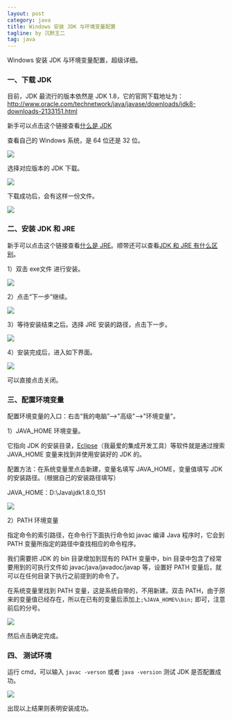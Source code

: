 ```yaml
---
layout: post
category: java
title: Windows 安装 JDK 与环境变量配置
tagline: by 沉默王二
tag: java
---
```


Windows 安装 JDK 与环境变量配置，超级详细。

<!--more-->

### 一、下载 JDK

目前，JDK 最流行的版本依然是 JDK 1.8，它的官网下载地址为：http://www.oracle.com/technetwork/java/javase/downloads/jdk8-downloads-2133151.html

新手可以点击这个链接查看[什么是 JDK](http://www.itwanger.com/java/2019/10/19/java-jdk.html)

查看自己的 Windows 系统，是 64 位还是 32 位。

![](http://www.itwanger.com/assets/images/2019/10/java-jdk-install-1.png)


选择对应版本的 JDK 下载。

![](http://www.itwanger.com/assets/images/2019/10/java-jdk-install-2.png)

下载成功后，会有这样一份文件。

![](http://www.itwanger.com/assets/images/2019/10/java-jdk-install-3.png)


### 二、安装 JDK 和 JRE

新手可以点击这个链接查看[什么是 JRE](http://www.itwanger.com/java/2019/10/19/java-jre.html)。顺带还可以查看[JDK 和 JRE 有什么区别](http://www.itwanger.com/java/2019/10/19/java-jdk-jre.html)。



1）双击 exe文件 进行安装。

![](http://www.itwanger.com/assets/images/2019/10/java-jdk-install-4.png)

2）点击“下一步”继续。

![](http://www.itwanger.com/assets/images/2019/10/java-jdk-install-5.png)


3）等待安装结束之后。选择 JRE 安装的路径，点击下一步。


![](http://www.itwanger.com/assets/images/2019/10/java-jdk-install-6.png)







4）安装完成后，进入如下界面。

![](http://www.itwanger.com/assets/images/2019/10/java-jdk-install-7.png)

可以直接点击关闭。


### 三、配置环境变量

配置环境变量的入口：右击“我的电脑”-->"高级"-->"环境变量"。

1）JAVA_HOME 环境变量。

它指向 JDK 的安装目录，[Eclipse](http://www.itwanger.com/it/2019/10/22/eclipse-install.html)（我最爱的集成开发工具）等软件就是通过搜索 JAVA_HOME 变量来找到并使用安装好的 JDK 的。

配置方法：在系统变量里点击新建，变量名填写 JAVA_HOME，变量值填写 JDK 的安装路径。（根据自己的安装路径填写）

JAVA_HOME：D:\Java\jdk1.8.0_151

![](http://www.itwanger.com/assets/images/2019/10/java-jdk-install-8.png)



2）PATH 环境变量

指定命令的索引路径，在命令行下面执行命令如 javac 编译 Java 程序时，它会到 PATH 变量所指定的路径中查找相应的命令程序。

我们需要把 JDK 的 bin 目录增加到现有的 PATH 变量中，bin 目录中包含了经常要用到的可执行文件如 javac/java/javadoc/javap 等，设置好 PATH 变量后，就可以在任何目录下执行之前提到的命令了。

在系统变量里找到 PATH 变量，这是系统自带的，不用新建。双击 PATH，由于原来的变量值已经存在，所以在已有的变量后添加上`;%JAVA_HOME%\bin;` 即可，注意前后的分号。

![](http://www.itwanger.com/assets/images/2019/10/java-jdk-install-9.png)


然后点击确定完成。

### 四、 测试环境

运行 cmd，可以输入 `javac -verson` 或者 `java -version` 测试 JDK 是否配置成功。

![](http://www.itwanger.com/assets/images/2019/10/java-jdk-install-10.png)

出现以上结果则表明安装成功。



